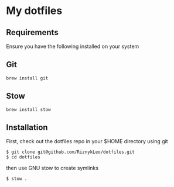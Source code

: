 # My dotfiles


## Requirements

Ensure you have the following installed on your system

## Git

```
brew install git
```

## Stow

```
brew install stow
```

## Installation

First, check out the dotfiles repo in your $HOME directory using git


```
$ git clone git@github.com/RiznykLeo/dotfiles.git
$ cd dotfiles
```

then use GNU stow to create symlinks

```
$ stow .
````

